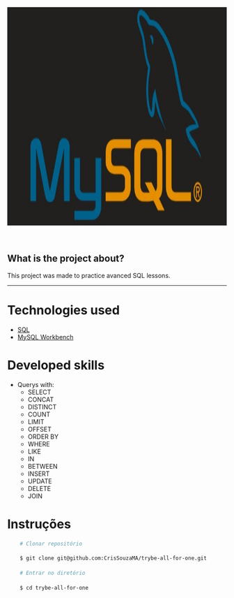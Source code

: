 <div align="center"> 
    <img width="920px" height="500px" align="center"src="./Readme/MySql.jpg">
</div>

<br>
<br>

## What is the project about?

This project was made to practice avanced SQL lessons.

---

# Technologies used
- [SQL](https://www.w3schools.com/sql/)
- [MySQL Workbench](https://www.mysql.com/products/workbench/)

#

# Developed skills

- Querys with:
    - SELECT
    - CONCAT
    - DISTINCT
    - COUNT
    - LIMIT
    - OFFSET
    - ORDER BY
    - WHERE
    - LIKE
    - IN
    - BETWEEN
    - INSERT
    - UPDATE
    - DELETE
    - JOIN
#

# Instruções

```bash
    # Clonar repositório

    $ git clone git@github.com:CrisSouzaMA/trybe-all-for-one.git

    # Entrar no diretório

    $ cd trybe-all-for-one

```

<br>
<br>
<br>

